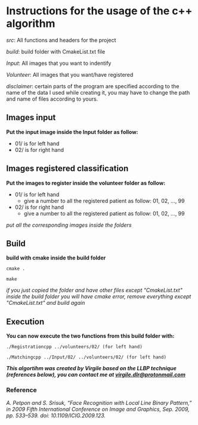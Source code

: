 # Instructions for the usage of the c++ algorithm

*src*: All functions and headers for the project

*build*: build folder with CmakeList.txt file

*Input*: All images that you want to indentify

*Volunteer*: All images that you want/have registered

*disclaimer*: certain parts of the program are specified according to the name of the data I used while creating it, you may have to change the path and name of files according to yours.

## Images input
**Put the input image inside the Input folder as follow:**
- 01/ is for left hand
- 02/ is for right hand
	
## Images registered classification
**Put the images to register inside the volunteer folder as follow:**
- 01/ is for left hand
	- give a number to all the registered patient as follow: 01, 02, ..., 99
- 02/ is for right hand
	- give a number to all the registered patient as follow: 01, 02, ..., 99
	
*put all the corresponding images inside the folders*
	
## Build
**build with cmake inside the build folder**

```cmake .```

```make```
	
*if you just copied the folder and have other files except "CmakeList.txt" inside the build folder you will have cmake error, remove everything except "CmakeList.txt" and build again*
	
## Execution
**You can now execute the two functions from this build folder with:**

```./Registrationcpp ../volunteers/02/ (for left hand)```

```./Matchingcpp ../Input/02/ ../volunteers/02/ (for left hand)```
	
	
***This algortihm was created by Virgile based on the LLBP technique (references below), you can contact me at virgile.dlr@protonmail.com***


### Reference

*A. Petpon and S. Srisuk, “Face Recognition with Local Line Binary Pattern,” in 2009 Fifth International Conference on Image and Graphics, Sep. 2009, pp. 533–539. doi: 10.1109/ICIG.2009.123.*
